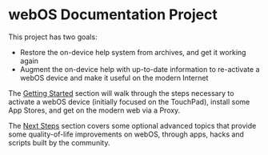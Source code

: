 # webOS Documentation Project

This project has two goals:

* Restore the on-device help system from archives, and get it working again
* Augment the on-device help with up-to-date information to re-activate a webOS device and make it useful on the modern Internet

The [Getting Started](activate.md) section will walk through the steps necessary to activate a webOS device (initially focused on the TouchPad), install some App Stores, and get on the modern web via a Proxy.

The [Next Steps](timesync.md) section covers some optional advanced topics that provide some quality-of-life improvements on webOS, through apps, hacks and scripts built by the community.